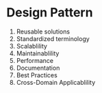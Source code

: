 # Design Pattern

1. Reusable solutions
2. Standardized terminology
3. Scalablility
4. Maintainablility
5. Performance
6. Documentation
7. Best Practices
8. Cross-Domain Applicablility
